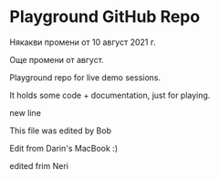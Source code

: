 # Playground GitHub Repo

Някакви промени от 10 август 2021 г.

Още промени от август.

Playground repo for live demo sessions.

It holds some code + documentation, just for playing.

new line

This file was edited by Bob

Edit from Darin's MacBook :)

edited frim Neri

